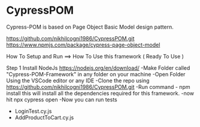 # CypressPOM
Cypress-POM is based on Page Object Basic Model design pattern.

https://github.com/nikhilcogni1986/CypressPOM.git
https://www.npmjs.com/package/cypress-page-object-model

How To Setup and Run ==> How To Use this framework ( Ready To Use )

Step 1
Install NodeJs https://nodejs.org/en/download/
-Make Folder called "Cypress-POM-Framework" in any folder on your machine
-Open Folder Using the VSCode editor or any IDE
-Clone the repo using https://github.com/nikhilcogni1986/CypressPOM.git
-Run command - npm install this will install all the dependencies required for this framework.
-now hit npx cypress open
-Now you can run tests 
  - LoginTest.cy.js
  - AddProductToCart.cy.js

